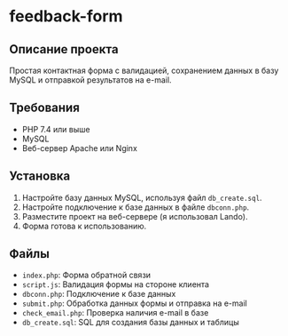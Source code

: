 # feedback-form

## Описание проекта
Простая контактная форма с валидацией, сохранением данных в базу MySQL и отправкой результатов на e-mail.

## Требования
- PHP 7.4 или выше
- MySQL
- Веб-сервер Apache или Nginx

## Установка
1. Настройте базу данных MySQL, используя файл `db_create.sql`.
2. Настройте подключение к базе данных в файле `dbconn.php`.
3. Разместите проект на веб-сервере (я использовал Lando).
4. Форма готова к использованию.

## Файлы
- `index.php`: Форма обратной связи
- `script.js`: Валидация формы на стороне клиента
- `dbconn.php`: Подключение к базе данных
- `submit.php`: Обработка данных формы и отправка на e-mail
- `check_email.php`: Проверка наличия e-mail в базе
- `db_create.sql`: SQL для создания базы данных и таблицы
